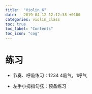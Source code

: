 ```yaml
---
title:  "Violin_6"
date:   2019-04-12 12:12:38 +0100
categories: violin_class
toc: true
toc_label: "Contents"
toc_icon: "cog"
---
```


# 练习

* 节奏、呼吸练习：1234 4吸气，1呼气

* 左手小拇指勾弦：预备练习

  

